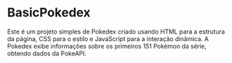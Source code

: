 # BasicPokedex
Este é um projeto simples de Pokedex criado usando HTML para a estrutura da página, CSS para o estilo e JavaScript para a interação dinâmica. A Pokedex exibe informações sobre os primeiros 151 Pokémon da série, obtendo dados da PokeAPI.
